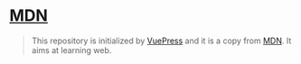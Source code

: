 # [MDN](https://read-mdn.netlify.app/)

> This repository is initialized by [VuePress](https://vuepress.vuejs.org/) and it is a copy from [MDN](https://developer.mozilla.org/). It aims at learning web.
